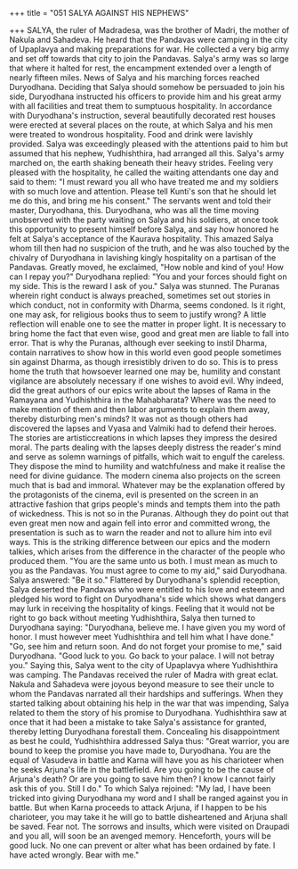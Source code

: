 +++
title = "051 SALYA AGAINST HIS NEPHEWS"

+++
SALYA, the ruler of Madradesa, was the
brother of Madri, the mother of Nakula
and Sahadeva. He heard that the Pandavas
were camping in the city of Upaplavya
and making preparations for war.
He collected a very big army and set off
towards that city to join the Pandavas.
Salya's army was so large that where it
halted for rest, the encampment extended
over a length of nearly fifteen miles.
News of Salya and his marching forces
reached Duryodhana. Deciding that Salya
should somehow be persuaded to join his
side, Duryodhana instructed his officers to
provide him and his great army with all
facilities and treat them to sumptuous
hospitality.
In
accordance
with
Duryodhana's
instruction, several beautifully decorated
rest houses were erected at several places
on the route, at which Salya and his men
were treated to wondrous hospitality.
Food and drink were lavishly provided.
Salya was exceedingly pleased with the
attentions paid to him but assumed that his
nephew, Yudhishthira, had arranged all
this. Salya's army marched on, the earth
shaking beneath their heavy strides.
Feeling very pleased with the hospitality,
he called the waiting attendants one day
and said to them:
"I must reward you all who have treated
me and my soldiers with so much love
and attention. Please tell Kunti's son that
he should let me do this, and bring me his
consent."
The servants went and told their master,
Duryodhana, this. Duryodhana, who was
all the time moving unobserved with the
party waiting on Salya and his soldiers, at
once took this opportunity to present
himself before Salya, and say how
honored he felt at Salya's acceptance of
the Kaurava hospitality.
This amazed Salya whom till then had no
suspicion of the truth, and he was also
touched by the chivalry of Duryodhana in
lavishing kingly hospitality on a partisan
of the Pandavas.
Greatly moved, he exclaimed, "How noble
and kind of you! How can I repay you?"
Duryodhana replied: "You and your forces
should fight on my side. This is the
reward I ask of you."
Salya was stunned.
The Puranas wherein right conduct is
always preached, sometimes set out
stories in which conduct, not in
conformity
with
Dharma,
seems
condoned. Is it right, one may ask, for
religious books thus to seem to justify
wrong?
A little reflection will enable one to see
the matter in proper light. It is necessary
to bring home the fact that even wise,
good and great men are liable to fall into
error.
That is why the Puranas, although ever
seeking to instil Dharma, contain
narratives to show how in this world even
good people sometimes sin against
Dharma, as though irresistibly driven to
do so.
This is to press home the truth that
howsoever learned one may be, humility
and constant vigilance are absolutely
necessary if one wishes to avoid evil.
Why indeed, did the great authors of our
epics write about the lapses of Rama in
the Ramayana and Yudhishthira in the
Mahabharata?
Where was the need to make mention of
them and then labor arguments to explain
them away, thereby disturbing men's
minds?
It was not as though others had discovered
the lapses and Vyasa and Valmiki had to
defend their heroes. The stories are artisticcreations in which lapses they impress the
desired moral.
The parts dealing with the lapses deeply
distress the reader's mind and serve as
solemn warnings of pitfalls, which wait to
engulf the careless.
They dispose the mind to humility and
watchfulness and make it realise the need
for divine guidance. The modern cinema
also projects on the screen much that is
bad and immoral.
Whatever may be the explanation offered
by the protagonists of the cinema, evil is
presented on the screen in an attractive
fashion that grips people's minds and
tempts them into the path of wickedness.
This is not so in the Puranas. Although
they do point out that even great men now
and again fell into error and committed
wrong, the presentation is such as to warn
the reader and not to allure him into evil
ways.
This is the striking difference between our
epics and the modern talkies, which arises
from the difference in the character of the
people who produced them.
"You are the same unto us both. I must
mean as much to you as the Pandavas.
You must agree to come to my aid," said
Duryodhana.
Salya answered: "Be it so." Flattered by
Duryodhana's splendid reception, Salya
deserted the Pandavas who were entitled
to his love and esteem and pledged his
word to fight on Duryodhana's side which
shows what dangers may lurk in receiving
the hospitality of kings.
Feeling that it would not be right to go
back without meeting Yudhishthira, Salya
then turned to Duryodhana saying:
"Duryodhana, believe me. I have given
you my word of honor. I must however
meet Yudhishthira and tell him what I
have done."
"Go, see him and return soon. And do not
forget your promise to me," said
Duryodhana.
"Good luck to you. Go back to your
palace. I will not betray you." Saying this,
Salya went to the city of Upaplavya where
Yudhishthira was camping.
The Pandavas received the ruler of Madra
with great eclat. Nakula and Sahadeva
were joyous beyond measure to see their
uncle to whom the Pandavas narrated all
their hardships and sufferings.
When they started talking about obtaining
his help in the war that was impending,
Salya related to them the story of his
promise to Duryodhana.
Yudhishthira saw at once that it had been
a mistake to take Salya's assistance for
granted, thereby letting Duryodhana
forestall them.
Concealing his disappointment as best he
could, Yudhishthira addressed Salya thus:
"Great warrior, you are bound to keep the
promise you have made to, Duryodhana.
You are the equal of Vasudeva in battle
and Karna will have you as his charioteer
when he seeks Arjuna's life in the
battlefield. Are you going to be the cause
of Arjuna's death? Or are you going to
save him then? I know I cannot fairly ask
this of you. Still I do."
To which Salya rejoined: "My lad, I have
been tricked into giving Duryodhana my
word and I shall be ranged against you in
battle. But when Karna proceeds to attack
Arjuna, if I happen to be his charioteer,
you may take it he will go to battle
disheartened and Arjuna shall be saved.
Fear not. The sorrows and insults, which
were visited on Draupadi and you all, will
soon be an avenged memory. Henceforth,
yours will be good luck. No one can
prevent or alter what has been ordained by
fate. I have acted wrongly. Bear with me."